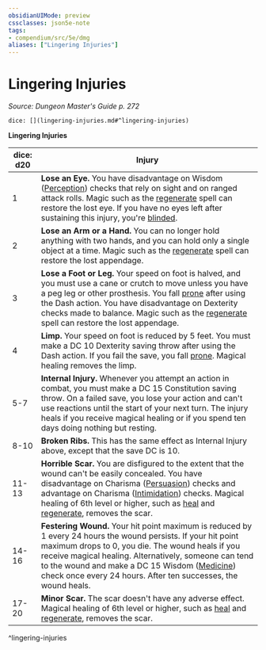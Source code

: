 ```yaml
---
obsidianUIMode: preview
cssclasses: json5e-note
tags:
- compendium/src/5e/dmg
aliases: ["Lingering Injuries"]
---
```

# Lingering Injuries
*Source: Dungeon Master's Guide p. 272* 

`dice: [](lingering-injuries.md#^lingering-injuries)`

**Lingering Injuries**

| dice: d20 | Injury |
|-----------|--------|
| 1 | **Lose an Eye.** You have disadvantage on Wisdom ([Perception](_skills.md#Perception)) checks that rely on sight and on ranged attack rolls. Magic such as the [regenerate](compendium/spells/regenerate.md) spell can restore the lost eye. If you have no eyes left after sustaining this injury, you're [blinded](_conditions.md#blinded). |
| 2 | **Lose an Arm or a Hand.** You can no longer hold anything with two hands, and you can hold only a single object at a time. Magic such as the [regenerate](compendium/spells/regenerate.md) spell can restore the lost appendage. |
| 3 | **Lose a Foot or Leg.** Your speed on foot is halved, and you must use a cane or crutch to move unless you have a peg leg or other prosthesis. You fall [prone](_conditions.md#prone) after using the Dash action. You have disadvantage on Dexterity checks made to balance. Magic such as the [regenerate](compendium/spells/regenerate.md) spell can restore the lost appendage. |
| 4 | **Limp.** Your speed on foot is reduced by 5 feet. You must make a DC 10 Dexterity saving throw after using the Dash action. If you fail the save, you fall [prone](_conditions.md#prone). Magical healing removes the limp. |
| 5-7 | **Internal Injury.** Whenever you attempt an action in combat, you must make a DC 15 Constitution saving throw. On a failed save, you lose your action and can't use reactions until the start of your next turn. The injury heals if you receive magical healing or if you spend ten days doing nothing but resting. |
| 8-10 | **Broken Ribs.** This has the same effect as Internal Injury above, except that the save DC is 10. |
| 11-13 | **Horrible Scar.** You are disfigured to the extent that the wound can't be easily concealed. You have disadvantage on Charisma ([Persuasion](_skills.md#Persuasion)) checks and advantage on Charisma ([Intimidation](_skills.md#Intimidation)) checks. Magical healing of 6th level or higher, such as [heal](compendium/spells/heal.md) and [regenerate](compendium/spells/regenerate.md), removes the scar. |
| 14-16 | **Festering Wound.** Your hit point maximum is reduced by 1 every 24 hours the wound persists. If your hit point maximum drops to 0, you die. The wound heals if you receive magical healing. Alternatively, someone can tend to the wound and make a DC 15 Wisdom ([Medicine](_skills.md#Medicine)) check once every 24 hours. After ten successes, the wound heals. |
| 17-20 | **Minor Scar.** The scar doesn't have any adverse effect. Magical healing of 6th level or higher, such as [heal](compendium/spells/heal.md) and [regenerate](compendium/spells/regenerate.md), removes the scar. |
^lingering-injuries